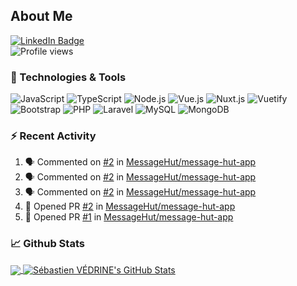 ## About Me

[![LinkedIn Badge](https://img.shields.io/badge/-LinkedIn-0077B0?style=flat-square&logo=LinkedIn)](https://www.linkedin.com/in/sebastien-vedrine/)
</br>
![Profile views](https://gpvc.arturio.dev/Vedrine)

### 🔧 Technologies & Tools

<p>
  <img alt="JavaScript" src="https://img.shields.io/badge/-JavaScript-F7DF1E?style=flat-square&logo=JavaScript&logoColor=white">
  <img alt="TypeScript" src="https://img.shields.io/badge/-TypeScript-007ACC?style=flat-square&logo=TypeScript&logoColor=white">
  <img alt="Node.js" src="https://img.shields.io/badge/-Node.js-339933?style=flat-square&logo=Node.js&logoColor=white">
  <img alt="Vue.js" src="https://img.shields.io/badge/-Vue.js-4FC08D?style=flat-square&logo=Vue.js&logoColor=white">
  <img alt="Nuxt.js" src="https://img.shields.io/badge/-Nuxt.js-00C58E?style=flat-square&logo=Nuxt.js&logoColor=white">
  <img alt="Vuetify" src="https://img.shields.io/badge/-Vuetify-1867C0?style=flat-square&logo=Vuetify&logoColor=white">
  <img alt="Bootstrap" src="https://img.shields.io/badge/-Bootstrap-563D7C?style=flat-square&logo=Bootstrap&logoColor=white">
  <img alt="PHP" src="https://img.shields.io/badge/-PHP-777BB4?style=flat-square&logo=PHP&logoColor=white">
  <img alt="Laravel" src="https://img.shields.io/badge/-Laravel-FF2D20?style=flat-square&logo=Laravel&logoColor=white">
  <img alt="MySQL" src="https://img.shields.io/badge/-MySQL-4479A1?style=flat-square&logo=MySQL&logoColor=white">
  <img alt="MongoDB" src="https://img.shields.io/badge/-MongoDB-47A248?style=flat-square&logo=MongoDB&logoColor=white">
</p>

### :zap: Recent Activity

<!--START_SECTION:activity-->
1. 🗣 Commented on [#2](https://github.com/MessageHut/message-hut-app/issues/2) in [MessageHut/message-hut-app](https://github.com/MessageHut/message-hut-app)
2. 🗣 Commented on [#2](https://github.com/MessageHut/message-hut-app/issues/2) in [MessageHut/message-hut-app](https://github.com/MessageHut/message-hut-app)
3. 🗣 Commented on [#2](https://github.com/MessageHut/message-hut-app/issues/2) in [MessageHut/message-hut-app](https://github.com/MessageHut/message-hut-app)
4. 💪 Opened PR [#2](https://github.com/MessageHut/message-hut-app/pull/2) in [MessageHut/message-hut-app](https://github.com/MessageHut/message-hut-app)
5. 💪 Opened PR [#1](https://github.com/MessageHut/message-hut-app/pull/1) in [MessageHut/message-hut-app](https://github.com/MessageHut/message-hut-app)
<!--END_SECTION:activity-->


### &#x1f4c8; Github Stats

<a href="">
  <img align="center" src="https://github-readme-stats-git-master.vedrine.vercel.app/api/top-langs/?username=vedrine" />
</a>

<a href="">
  <img align="center" src="https://github-readme-stats-git-master.vedrine.vercel.app/api?username=vedrine&show_icons=true&line_height=27&count_private=true&theme=vue" alt="Sébastien VÉDRINE's GitHub Stats" />
</a>
